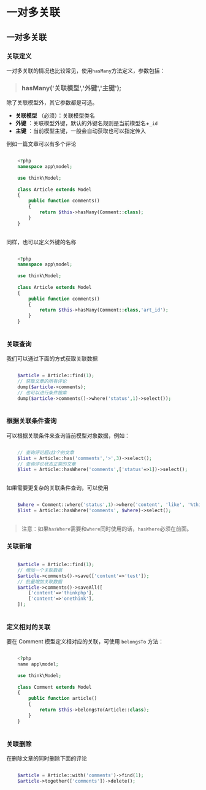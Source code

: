 # 一对多关联

## 一对多关联
### 关联定义
一对多关联的情况也比较常见，使用`hasMany`方法定义，参数包括：
> ### hasMany('关联模型','外键','主键');
除了关联模型外，其它参数都是可选。
  * **关联模型** （必须）：关联模型类名
  * **外键** ：关联模型外键，默认的外键名规则是当前模型名+`_id`
  * **主键** ：当前模型主键，一般会自动获取也可以指定传入


例如一篇文章可以有多个评论
```php

    <?php
    namespace app\model;
    
    use think\Model;
    
    class Article extends Model 
    {
        public function comments()
        {
            return $this->hasMany(Comment::class);
        }
    }
    

```
同样，也可以定义外键的名称
```php

    <?php
    namespace app\model;
    
    use think\Model;
    
    class Article extends Model 
    {
        public function comments()
        {
            return $this->hasMany(Comment::class,'art_id');
        }
    }
    

```
### 关联查询
我们可以通过下面的方式获取关联数据
```php

    $article = Article::find(1);
    // 获取文章的所有评论
    dump($article->comments);
    // 也可以进行条件搜索
    dump($article->comments()->where('status',1)->select());
    

```
### 根据关联条件查询
可以根据关联条件来查询当前模型对象数据，例如：
```php

    // 查询评论超过3个的文章
    $list = Article::has('comments','>',3)->select();
    // 查询评论状态正常的文章
    $list = Article::hasWhere('comments',['status'=>1])->select();
    

```
如果需要更复杂的关联条件查询，可以使用
```php

    $where = Comment::where('status',1)->where('content', 'like', '%think%');
    $list = Article::hasWhere('comments', $where)->select();
    

```
> 注意：如果`hasWhere`需要和`where`同时使用的话，`hasWhere`必须在前面。
### 关联新增
```php

    $article = Article::find(1);
    // 增加一个关联数据
    $article->comments()->save(['content'=>'test']);
    // 批量增加关联数据
    $article->comments()->saveAll([
        ['content'=>'thinkphp'],
        ['content'=>'onethink'],
    ]);
    

```
### 定义相对的关联
要在 Comment 模型定义相对应的关联，可使用 `belongsTo` 方法：
```php

    <?php
    name app\model;
    
    use think\Model;
    
    class Comment extends Model 
    {
        public function article()
        {
            return $this->belongsTo(Article::class);
        }
    }
    

```
### 关联删除
在删除文章的同时删除下面的评论
```php

    $article = Article::with('comments')->find(1);
    $article->together(['comments'])->delete();
    

```
